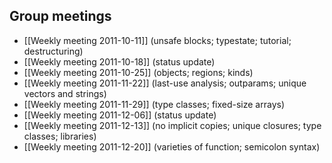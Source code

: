 ## Group meetings

* [[Weekly meeting 2011-10-11]] (unsafe blocks; typestate; tutorial; destructuring)
* [[Weekly meeting 2011-10-18]] (status update)
* [[Weekly meeting 2011-10-25]] (objects; regions; kinds)
* [[Weekly meeting 2011-11-22]] (last-use analysis; outparams; unique vectors and strings)
* [[Weekly meeting 2011-11-29]] (type classes; fixed-size arrays)
* [[Weekly meeting 2011-12-06]] (status update)
* [[Weekly meeting 2011-12-13]] (no implicit copies; unique closures; type classes; libraries)
* [[Weekly meeting 2011-12-20]] (varieties of function; semicolon syntax)
